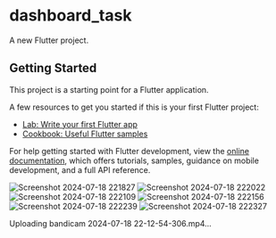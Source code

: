 # dashboard_task

A new Flutter project.

## Getting Started

This project is a starting point for a Flutter application.

A few resources to get you started if this is your first Flutter project:

- [Lab: Write your first Flutter app](https://docs.flutter.dev/get-started/codelab)
- [Cookbook: Useful Flutter samples](https://docs.flutter.dev/cookbook)

For help getting started with Flutter development, view the
[online documentation](https://docs.flutter.dev/), which offers tutorials,
samples, guidance on mobile development, and a full API reference.


![Screenshot 2024-07-18 221827](https://github.com/user-attachments/assets/570fc446-8826-46a6-851e-e2087151a79b)
![Screenshot 2024-07-18 222022](https://github.com/user-attachments/assets/7f638175-dd52-4264-8710-d0ecbb55f734)
![Screenshot 2024-07-18 222109](https://github.com/user-attachments/assets/209c684f-bdac-4682-a199-e1518bc76ec3)
![Screenshot 2024-07-18 222156](https://github.com/user-attachments/assets/d439b5ae-340c-47b1-abd9-65df2a5ed1dd)
![Screenshot 2024-07-18 222239](https://github.com/user-attachments/assets/565199b4-48ac-4dc7-afde-e4be55db988c)
![Screenshot 2024-07-18 222327](https://github.com/user-attachments/assets/5bdbe655-7d32-4282-89e3-a37e225694b1)

Uploading bandicam 2024-07-18 22-12-54-306.mp4…
